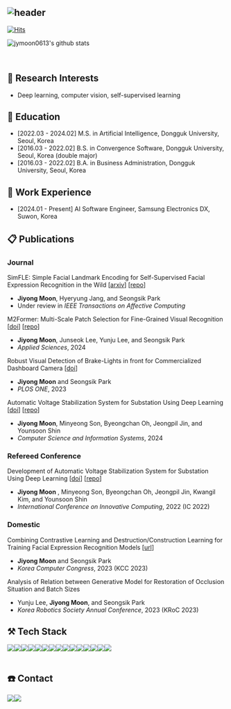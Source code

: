 <div align="left">
  
![header](https://capsule-render.vercel.app/api?type=waving&color=timeGradient&text=Welcome%20to%20My%20GitHub%20Profile%20&animation=twinkling&fontSize=35&fontAlignY=40&fontAlign=50&height=250&desc=Jiyong%20Moon&descAlignY=55&descAlign=50)
---
  
[![Hits](https://hits.seeyoufarm.com/api/count/incr/badge.svg?url=https%3A%2F%2Fgithub.com%2Fjymoon0613&count_bg=%233DC8AF&title_bg=%23555555&icon=github.svg&icon_color=%23E7E7E7&title=GITHUB&edge_flat=false)](https://hits.seeyoufarm.com)

![jymoon0613's github stats](https://github-readme-stats.vercel.app/api?username=jymoon0613&show_icons=true&theme=dark)
 
<br>

## 🔎 Research Interests
- Deep learning, computer vision, self-supervised learning

## 📕 Education
- [2022.03 - 2024.02] M.S. in Artificial Intelligence, Dongguk University, Seoul, Korea
- [2016.03 - 2022.02] B.S. in Convergence Software, Dongguk University, Seoul, Korea (double major)
- [2016.03 - 2022.02] B.A. in Business Administration, Dongguk University, Seoul, Korea

## 👜 Work Experience
- [2024.01 - Present] AI Software Engineer, Samsung Electronics DX, Suwon, Korea

## 📋 Publications
### Journal
SimFLE: Simple Facial Landmark Encoding for Self-Supervised Facial Expression Recognition in the Wild [[arxiv](https://arxiv.org/abs/2303.07648)] [[repo](https://github.com/jymoon0613/simfle)]
- **Jiyong Moon**, Hyeryung Jang, and Seongsik Park
- Under review in *IEEE Transactions on Affective Computing*

M2Former: Multi-Scale Patch Selection for Fine-Grained Visual Recognition [[doi](https://doi.org/10.3390/app14198710)] [[repo](https://github.com/jymoon0613/m2former)]
- **Jiyong Moon**, Junseok Lee, Yunju Lee, and Seongsik Park
- *Applied Sciences*, 2024

Robust Visual Detection of Brake-Lights in front for Commercialized Dashboard Camera [[doi](https://doi.org/10.1371/journal.pone.0289700)]
- **Jiyong Moon** and Seongsik Park
- *PLOS ONE*, 2023

Automatic Voltage Stabilization System for Substation Using Deep Learning [[doi](https://doi.org/10.2298/CSIS220509050M)] [[repo](https://github.com/jymoon0613/avss)]
- **Jiyong Moon**, Minyeong Son, Byeongchan Oh, Jeongpil Jin, and Younsoon Shin
- *Computer Science and Information Systems*, 2024

### Refereed Conference
Development of Automatic Voltage Stabilization System for Substation Using Deep Learning [[doi](https://doi.org/10.1007/978-981-19-4132-0_14)] [[repo](https://github.com/jymoon0613/avss)]
- **Jiyong Moon** , Minyeong Son, Byeongchan Oh, Jeongpil Jin, Kwangil Kim, and Younsoon Shin
- *International Conference on Innovative Computing*, 2022 (IC 2022)

### Domestic
Combining Contrastive Learning and Destruction/Construction Learning for Training Facial Expression Recognition Models [[url](https://www.dbpia.co.kr/Journal/articleDetail?nodeId=NODE11488282)]
- **Jiyong Moon** and Seongsik Park
- *Korea Computer Congress*, 2023 (KCC 2023)

Analysis of Relation between Generative Model for Restoration of Occlusion Situation and Batch Sizes
- Yunju Lee, **Jiyong Moon**, and Seongsik Park
- *Korea Robotics Society Annual Conference*, 2023 (KRoC 2023)

## ⚒️ Tech Stack
<div style="display:flex; flex-direction:row;">
    <img src="https://img.shields.io/badge/Python-3776AB?style=for-the-badge&logo=Python&logoColor=white"> 
    <img src="https://img.shields.io/badge/C++-00599C?style=for-the-badge&logo=Cplusplus&logoColor=white">
    <br>
    <img src="https://img.shields.io/badge/PyTorch-EE4C2C?style=for-the-badge&logo=PyTorch&logoColor=white"> 
    <img src="https://img.shields.io/badge/Keras-D00000?style=for-the-badge&logo=Keras&logoColor=white"> 
    <img src="https://img.shields.io/badge/TensorFlow-FF6F00?style=for-the-badge&logo=TensorFlow&logoColor=white"> 
    <img src="https://img.shields.io/badge/OpenCV-5C3EE8?style=for-the-badge&logo=OpenCV&logoColor=white">
    <br>
    <img src="https://img.shields.io/badge/pandas-150458?style=for-the-badge&logo=pandas&logoColor=white"> 
    <img src="https://img.shields.io/badge/NumPy-013243?style=for-the-badge&logo=NumPy&logoColor=white">
    <img src="https://img.shields.io/badge/scikit&#95learn-F7931E?style=for-the-badge&logo=scikit-learn&logoColor=white"> 
    <img src="https://img.shields.io/badge/SciPy-8CAAE6?style=for-the-badge&logo=SciPy&logoColor=white"> 
    <br>
    <img src="https://img.shields.io/badge/R-276DC3?style=flat-square&logo=R&logoColor=white">
    <img src="https://img.shields.io/badge/C-A8B9CC?style=flat-square&logo=C&logoColor=white"> 
    <img src="https://img.shields.io/badge/html5-E34F26?style=flat-square&logo=html5&logoColor=white"> 
    <img src="https://img.shields.io/badge/css-1572B6?style=flat-square&logo=css3&logoColor=white"> 
    <img src="https://img.shields.io/badge/javascript-F7DF1E?style=flat-square&logo=javascript&logoColor=black"> 
    <br>
</div><br>

## ☎️ Contact
<div style="display:flex; flex-direction:row;">
    <a href="mailto:asdwldyd123@gmail.com">
        <img src="https://img.shields.io/badge/Gmail-EA4335?style=for-the-badge&logo=Gmail&logoColor=white"> 
    </a>
    <a href="https://www.instagram.com/mziiyong_/">
        <img src="https://img.shields.io/badge/Instagram-E4405F?style=for-the-badge&logo=Instagram&logoColor=white"> 
    </a>
</div><br>
</div>
